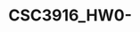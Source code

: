 # CSC3916_HW0-
<div class="postman-run-button"
data-postman-action="collection/fork"
data-postman-var-1="19380423-c086327d-0c56-4363-8178-490af9cbd620"
data-postman-collection-url="entityId=19380423-c086327d-0c56-4363-8178-490af9cbd620&entityType=collection&workspaceId=b8347c0d-bf65-4fbe-9567-850dcb669b40"></div>
<script type="text/javascript">
  (function (p,o,s,t,m,a,n) {
    !p[s] && (p[s] = function () { (p[t] || (p[t] = [])).push(arguments); });
    !o.getElementById(s+t) && o.getElementsByTagName("head")[0].appendChild((
      (n = o.createElement("script")),
      (n.id = s+t), (n.async = 1), (n.src = m), n
    ));
  }(window, document, "_pm", "PostmanRunObject", "https://run.pstmn.io/button.js"));
</script>
